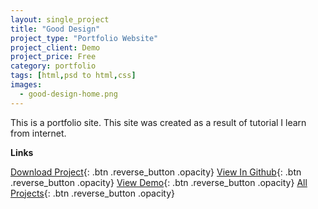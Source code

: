 ```yaml
---
layout: single_project
title: "Good Design"
project_type: "Portfolio Website"
project_client: Demo
project_price: Free
category: portfolio
tags: [html,psd to html,css]
images:
  - good-design-home.png
---
```



This is a portfolio site. This site was created as a result of tutorial I learn from internet.

**Links**

[Download Project](assets/gooddesign.zip "Download Project"){: .btn .reverse_button .opacity}
[View In Github](https://github.com/mahafuzur "View In Github"){: .btn .reverse_button .opacity}
[View Demo](https://github.com/mahafuzur){: .btn .reverse_button .opacity}
[All Projects](/../../projects.html "All Projects"){: .btn .reverse_button .opacity}